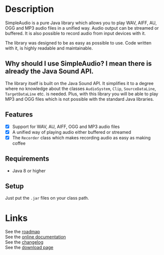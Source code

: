 # Description
SimpleAudio is a pure Java library which allows you to play WAV, AIFF, AU, OGG and MP3 audio files in a unified way.
Audio output can be streamed or buffered.
It is also possible to record audio from input devices with it.

The library was designed to be as easy as possible to use.
Code written with it, is highly readable and maintainable.

## Why should I use SimpleAudio? I mean there is already the Java Sound API.
The library itself is built on the Java Sound API.
It simplifies it to a degree where no knowledge about the classes `AudioSystem`,
`Clip`, `SourceDataLine`, `TargetDataLine` etc. is needed.
Plus, with this library you will be able to play MP3 and OGG files which is not possible
with the standard Java libraries.

## Features
- [x] Support for WAV, AU, AIFF, OGG and MP3 audio files
- [x] A unified way of playing audio either buffered or streamed
- [x] The `Recorder` class which makes recording audio as easy as making coffee

## Requirements
- Java 8 or higher

## Setup
Just put the `.jar` files on your class path.

# Links
See the [roadmap](https://trello.com/b/a3o9JKrC)  
See the [online documentation](https://ralleytn.github.io/SimpleAudio/)  
See the [changelog](https://github.com/RalleYTN/SimpleAudio/blob/master/CHANGELOG.md)  
See the [download page](https://github.com/RalleYTN/SimpleAudio/releases)  